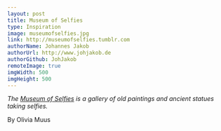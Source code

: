 ```yaml
---
layout: post
title: Museum of Selfies
type: Inspiration
image: museumofselfies.jpg
link: http://museumofselfies.tumblr.com
authorName: Johannes Jakob
authorUrl: http://www.johjakob.de
authorGithub: JohJakob
remoteImage: true
imgWidth: 500
imgHeight: 500
---
```


_The [Museum of Selfies](http://museumofselfies.tumblr.com) is a gallery of old paintings and ancient statues taking selfies._

By Olivia Muus
